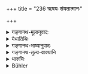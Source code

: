 +++
title = "236 ऋषयः संयतात्मानः"

+++

<details><summary>गङ्गानथ-मूलानुवादः</summary>

It is by austerity alone that self-controlled sages, subsisting on fruits, roots and air, survey the three worlds, including all moveable and immoveable beings.—(236)
</details>

<details><summary>मेधातिथिः</summary>

अतीन्द्रियज्ञानातिशयासादनम् अपि मुनीनां तपोबलेनैवेत्य् अर्थः । वाङ्मनःकायनियमात् **संयतात्मानः** । **फलमूले**त्य् आहारनियमः । ईदृशेन तपसा त्रैलोक्यं प्रत्यक्षवत् पश्यन्ति ॥ ११.२३६ ॥
</details>

<details><summary>गङ्गानथ-भाष्यानुवादः</summary>

What this means is that it is due to Austerity that sages acquire the power to have super-sensuous cognitions.

‘*Self-controlled*’—by the restraint of speech, mind and body.

‘*Fruits and roots*’—stands for restraints on food.

By means of this Austerity, they survey, as if by direct perception, the whole of the three worlds.—(236)
</details>

<details><summary>गङ्गानथ-तुल्य-वाक्यानि</summary>

**(verses 11.234-244)  
**

See Comparative notes for [Verse 11.234].
</details>

<details><summary>भारुचिः</summary>

प्रायश्चित्तानुष्ठानार्थतपसा पश्यन्ति । सेयम् एवं प्रायश्चित्ततपः स्तुतिः प्रकरणसामर्थ्याद् विज्ञेया । एवम् उत्तरश्लोकाः ॥ ११.२३४ ॥
</details>

<details><summary>Bühler</summary>

237	The sages who control themselves and subsist on fruit, roots, and air, survey the three worlds together with their moving and immovable (creatures) through their austerities alone.
</details>
